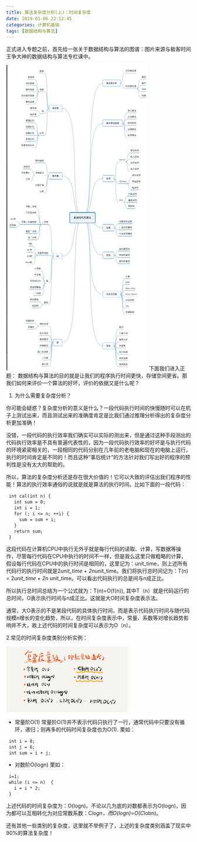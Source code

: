 ```yaml
---
title: 算法复杂度分析(上)：时间复杂度
date: 2019-01-06 22:12:45
categories: 计算机基础
tags: [数据结构与算法]
---
```


正式进入专题之前，首先给一张关于数据结构与算法的图谱：图片来源与极客时间王争大神的数据结构与算法专栏课中。

![数据结构与算法](https://raw.githubusercontent.com/lz330718637/Images/master/20190131150357.png)
下面我们进入正题：
数据结构与算法的目的就是让我们的程序执行时间更快，存储空间更省。那我们如何来评价一个算法的好坏，评价的依据又是什么呢？

1. 为什么需要复杂度分析？

你可能会疑惑？复杂度分析的意义是什么？一段代码执行时间的快慢随时可以在机子上测试出来，而且测试出来的准确度肯定是比我们通过推理分析得出的复杂度分析更加准确！

没错，一段代码的执行效率我们确实可以实际的测出来，但是通过这种手段测出的代码执行效率是不具有普遍代表性的，因为一段代码执行效率的好坏是与执行代码的环境紧密相关的，一段相同的代码分别在几年前的老电脑和现在的电脑上运行，执行的时间肯定是不同的！而且这种“事后统计”的方法针对我们写出好的程序的预判性是没有太大的帮助的。


所以，算法的复杂度分析还是存在很大价值的！它可以大致的评估出我们程序的性能！算法的执行效率通俗的说就是就是算法的执行时间。比如下面的一段代码：

```
 int cal(int n) {
   int sum = 0;
   int i = 1;
   for (; i <= n; ++i) {
     sum = sum + i;
   }
   return sum;
 }

```
这段代码在计算机CPU中执行无外乎就是每行代码的读取、计算，写数据等操作，尽管每行代码在CPU中执行的时间不一样，但是我么这里只做粗略的计算，假设每行代码在CPU中的执行时间是相同的，这里记为：unit_time，则上述所有代码行的执行时间就是2*unit_time + 2n*unit_time。我们将执行总时间记为：T(n) = 2*unit_time + 2n* unit_time。可以看出代码执行的总是间与n成正比。

所以执行总时间总结为一个公式就为：T(n)=O(f(n)), 其中T（n）就是代码运行的总时间，O表示执行时间与n成正比。这就是大O时间复杂度表示法。

通常，大O表示的不是某段代码的具体执行时间，而是表示代码执行时间与随代码规模n增长的变化趋势，所以，在时间复杂度表示中，常量、系数等对增长趋势影响并不大，故上述代码的时间复杂度可以表示为O（n）。

2.常见的时间复杂度类别分析实例：

![时间复杂度类别](https://raw.githubusercontent.com/lz330718637/Images/master/20190131150143.png)
* 常量阶O(1)
常量阶O(1)并不表示代码只执行了一行，通常代码中只要没有循环，递归；则再多的代码时间复杂度也为O(1).
栗如：
```
 int i = 8;
 int j = 6;
 int sum = i + j;
```

* 对数阶O(logn)
栗如：
```
 i=1;
 while (i <= n)  {
   i = i * 2;
 }

```
上述代码的时间复杂度为：O(logn)。不论以几为底的对数都表示为O(logn)，因为都可以互相转化为对应常数系数：C*logn，而O(logn)=O(C*lobn)。

还有其他一些类别的复杂度，这里就不举例子了，上述的复杂度类别涵盖了现实中90%的算法复杂度！


